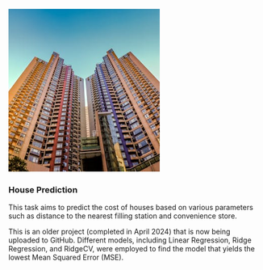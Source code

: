 ![ALT](images/pexels-photo-1481105.jpg)

### House Prediction

This task aims to predict the cost of houses based on various parameters such as distance to the nearest filling station and convenience store.

This is an older project (completed in April 2024) that is now being uploaded to GitHub. Different models, including Linear Regression, Ridge Regression, and RidgeCV, were employed to find the model that yields the lowest Mean Squared Error (MSE).